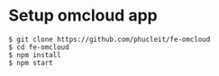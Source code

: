 # Setup omcloud app

```shell
$ git clone https://github.com/phucleit/fe-omcloud
$ cd fe-omcloud
$ npm install
$ npm start
```
